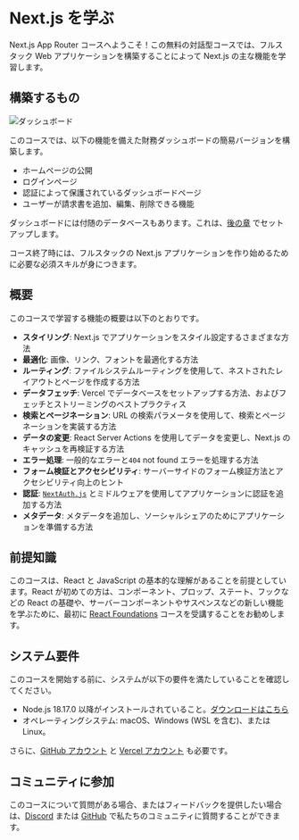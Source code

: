 # Next.js を学ぶ

Next.js App Router コースへようこそ！この無料の対話型コースでは、フルスタック Web アプリケーションを構築することによって Next.js の主な機能を学習します。

## 構築するもの

![ダッシュボード](/_images/dashboard.avif)

このコースでは、以下の機能を備えた財務ダッシュボードの簡易バージョンを構築します。

- ホームページの公開
- ログインページ
- 認証によって保護されているダッシュボードページ
- ユーザーが請求書を追加、編集、削除できる機能

ダッシュボードには付随のデータベースもあります。これは、[後の章](/learn/dashboard-app/setting-up-your-database) でセットアップします。

コース終了時には、フルスタックの Next.js アプリケーションを作り始めるために必要な必須スキルが身につきます。

## 概要

このコースで学習する機能の概要は以下のとおりです。

- **スタイリング**: Next.js でアプリケーションをスタイル設定するさまざまな方法
- **最適化**: 画像、リンク、フォントを最適化する方法
- **ルーティング**: ファイルシステムルーティングを使用して、ネストされたレイアウトとページを作成する方法
- **データフェッチ**: Vercel でデータベースをセットアップする方法、およびフェッチとストリーミングのベストプラクティス
- **検索とページネーション**: URL の検索パラメータを使用して、検索とページネーションを実装する方法
- **データの変更**: React Server Actions を使用してデータを変更し、Next.js のキャッシュを再検証する方法
- **エラー処理**: 一般的なエラーと`404` not found エラーを処理する方法
- **フォーム検証とアクセシビリティ**: サーバーサイドのフォーム検証方法とアクセシビリティ向上のヒント
- **認証**: [`NextAuth.js`](https://next-auth.js.org/) とミドルウェアを使用してアプリケーションに認証を追加する方法
- **メタデータ**: メタデータを追加し、ソーシャルシェアのためにアプリケーションを準備する方法

## 前提知識

このコースは、React と JavaScript の基本的な理解があることを前提としています。React が初めての方は、コンポーネント、プロップ、ステート、フックなどの React の基礎や、サーバーコンポーネントやサスペンスなどの新しい機能を学ぶために、最初に [React Foundations](/learn/react-foundations) コースを受講することをお勧めします。

## システム要件

このコースを開始する前に、システムが以下の要件を満たしていることを確認してください。

- Node.js 18.17.0 以降がインストールされていること。[ダウンロードはこちら](https://nodejs.org/en)
- オペレーティングシステム: macOS、Windows (WSL を含む)、または Linux。

さらに、[GitHub アカウント](https://github.com/join/) と [Vercel アカウント](https://vercel.com/signup) も必要です。

## コミュニティに参加

このコースについて質問がある場合、またはフィードバックを提供したい場合は、[Discord](https://discord.com/invite/Q3AsD4efFC) または [GitHub](https://github.com/vercel) で私たちのコミュニティに質問することができます。
